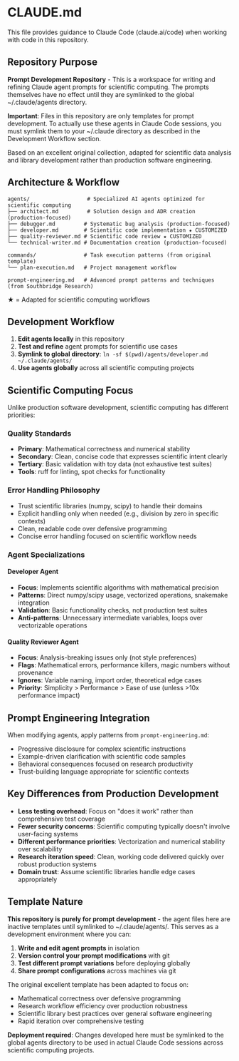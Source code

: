 # CLAUDE.md

This file provides guidance to Claude Code (claude.ai/code) when working with code in this repository.

## Repository Purpose
**Prompt Development Repository** - This is a workspace for writing and refining Claude agent prompts for scientific computing. The prompts themselves have no effect until they are symlinked to the global ~/.claude/agents directory.

**Important**: Files in this repository are only templates for prompt development. To actually use these agents in Claude Code sessions, you must symlink them to your ~/.claude directory as described in the Development Workflow section.

Based on an excellent original collection, adapted for scientific data analysis and library development rather than production software engineering.

## Architecture & Workflow
```
agents/                  # Specialized AI agents optimized for scientific computing
├── architect.md         # Solution design and ADR creation (production-focused)
├── debugger.md         # Systematic bug analysis (production-focused) 
├── developer.md        # Scientific code implementation ★ CUSTOMIZED
├── quality-reviewer.md # Scientific code review ★ CUSTOMIZED
└── technical-writer.md # Documentation creation (production-focused)

commands/               # Task execution patterns (from original template)
└── plan-execution.md   # Project management workflow

prompt-engineering.md   # Advanced prompt patterns and techniques (from Southbridge Research)
```

★ = Adapted for scientific computing workflows

## Development Workflow
1. **Edit agents locally** in this repository
2. **Test and refine** agent prompts for scientific use cases  
3. **Symlink to global directory**: `ln -sf $(pwd)/agents/developer.md ~/.claude/agents/`
4. **Use agents globally** across all scientific computing projects

## Scientific Computing Focus
Unlike production software development, scientific computing has different priorities:

### Quality Standards
- **Primary**: Mathematical correctness and numerical stability
- **Secondary**: Clean, concise code that expresses scientific intent clearly
- **Tertiary**: Basic validation with toy data (not exhaustive test suites)
- **Tools**: ruff for linting, spot checks for functionality

### Error Handling Philosophy
- Trust scientific libraries (numpy, scipy) to handle their domains
- Explicit handling only when needed (e.g., division by zero in specific contexts)
- Clean, readable code over defensive programming
- Concise error handling focused on scientific workflow needs

### Agent Specializations

#### Developer Agent
- **Focus**: Implements scientific algorithms with mathematical precision
- **Patterns**: Direct numpy/scipy usage, vectorized operations, snakemake integration
- **Validation**: Basic functionality checks, not production test suites
- **Anti-patterns**: Unnecessary intermediate variables, loops over vectorizable operations

#### Quality Reviewer Agent  
- **Focus**: Analysis-breaking issues only (not style preferences)
- **Flags**: Mathematical errors, performance killers, magic numbers without provenance
- **Ignores**: Variable naming, import order, theoretical edge cases
- **Priority**: Simplicity > Performance > Ease of use (unless >10x performance impact)

## Prompt Engineering Integration
When modifying agents, apply patterns from `prompt-engineering.md`:
- Progressive disclosure for complex scientific instructions
- Example-driven clarification with scientific code samples
- Behavioral consequences focused on research productivity
- Trust-building language appropriate for scientific contexts

## Key Differences from Production Development
- **Less testing overhead**: Focus on "does it work" rather than comprehensive test coverage
- **Fewer security concerns**: Scientific computing typically doesn't involve user-facing systems
- **Different performance priorities**: Vectorization and numerical stability over scalability
- **Research iteration speed**: Clean, working code delivered quickly over robust production systems
- **Domain trust**: Assume scientific libraries handle edge cases appropriately

## Template Nature
**This repository is purely for prompt development** - the agent files here are inactive templates until symlinked to ~/.claude/agents/. This serves as a development environment where you can:

1. **Write and edit agent prompts** in isolation
2. **Version control your prompt modifications** with git
3. **Test different prompt variations** before deploying globally
4. **Share prompt configurations** across machines via git

The original excellent template has been adapted to focus on:
- Mathematical correctness over defensive programming  
- Research workflow efficiency over production robustness
- Scientific library best practices over general software engineering
- Rapid iteration over comprehensive testing

**Deployment required**: Changes developed here must be symlinked to the global agents directory to be used in actual Claude Code sessions across scientific computing projects.